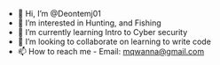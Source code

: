 - 👋 Hi, I’m @Deontemj01
- 👀 I’m interested in Hunting, and Fishing
- 🌱 I’m currently learning Intro to Cyber security
- 💞️ I’m looking to collaborate on learning to write code
- 📫 How to reach me - Email: mqwanna@gmail.com

<!---
Deontemj01/Deontemj01 is a ✨ special ✨ repository because its `README.md` (this file) appears on your GitHub profile.
You can click the Preview link to take a look at your changes.
--->
